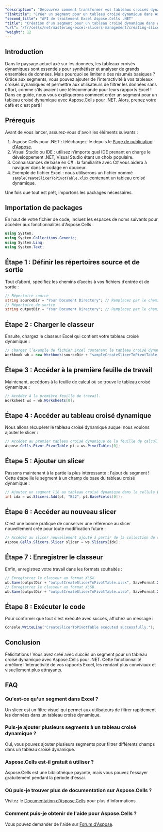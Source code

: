 ```yaml
---
"description": "Découvrez comment transformer vos tableaux croisés dynamiques Excel avec des segments interactifs grâce à Aspose.Cells pour .NET. Ce guide complet vous guide pas à pas."
"linktitle": "Créer un segment pour un tableau croisé dynamique dans Aspose.Cells .NET"
"second_title": "API de traitement Excel Aspose.Cells .NET"
"title": "Création d'un segment pour un tableau croisé dynamique dans Aspose.Cells .NET"
"url": "/fr/cells/net/mastering-excel-slicers-management/creating-slicer-for-pivot-table/"
"weight": 12
---
```


## Introduction

Dans le paysage actuel axé sur les données, les tableaux croisés dynamiques sont essentiels pour synthétiser et analyser de grands ensembles de données. Mais pourquoi se limiter à des résumés basiques ? Grâce aux segments, vous pouvez ajouter de l'interactivité à vos tableaux croisés dynamiques et permettre aux utilisateurs de filtrer les données sans effort, comme s'ils avaient une télécommande pour leurs rapports Excel ! Dans ce guide, nous vous expliquerons comment créer un segment pour un tableau croisé dynamique avec Aspose.Cells pour .NET. Alors, prenez votre café et c'est parti !

## Prérequis

Avant de vous lancer, assurez-vous d'avoir les éléments suivants :

1. Aspose.Cells pour .NET : téléchargez-le depuis le [Page de publication d'Aspose](https://releases.aspose.com/cells/net/).
2. Visual Studio ou IDE : utilisez n’importe quel IDE prenant en charge le développement .NET, Visual Studio étant un choix populaire.
3. Connaissances de base en C# : la familiarité avec C# vous aidera à naviguer dans le codage en douceur.
4. Exemple de fichier Excel : nous utiliserons un fichier nommé `sampleCreateSlicerToPivotTable.xlsx` contenant un tableau croisé dynamique.

Une fois que tout est prêt, importons les packages nécessaires.

## Importation de packages

En haut de votre fichier de code, incluez les espaces de noms suivants pour accéder aux fonctionnalités d'Aspose.Cells :

```csharp
using System;
using System.Collections.Generic;
using System.Linq;
using System.Text;
```

## Étape 1 : Définir les répertoires source et de sortie

Tout d’abord, spécifiez les chemins d’accès à vos fichiers d’entrée et de sortie :

```csharp
// Répertoire source
string sourceDir = "Your Document Directory"; // Remplacez par le chemin de votre répertoire source
// Répertoire de sortie
string outputDir = "Your Document Directory"; // Remplacez par le chemin de votre répertoire de sortie
```

## Étape 2 : Charger le classeur

Ensuite, chargez le classeur Excel qui contient votre tableau croisé dynamique :

```csharp
// Chargez l’exemple de fichier Excel contenant le tableau croisé dynamique.
Workbook wb = new Workbook(sourceDir + "sampleCreateSlicerToPivotTable.xlsx");
```

## Étape 3 : Accéder à la première feuille de travail

Maintenant, accédons à la feuille de calcul où se trouve le tableau croisé dynamique :

```csharp
// Accédez à la première feuille de travail.
Worksheet ws = wb.Worksheets[0];
```

## Étape 4 : Accéder au tableau croisé dynamique

Nous allons récupérer le tableau croisé dynamique auquel nous voulons ajouter le slicer :

```csharp
// Accédez au premier tableau croisé dynamique de la feuille de calcul.
Aspose.Cells.Pivot.PivotTable pt = ws.PivotTables[0];
```

## Étape 5 : Ajouter un slicer

Passons maintenant à la partie la plus intéressante : l'ajout du segment ! Cette étape lie le segment à un champ de base du tableau croisé dynamique :

```csharp
// Ajoutez un segment lié au tableau croisé dynamique dans la cellule B22.
int idx = ws.Slicers.Add(pt, "B22", pt.BaseFields[0]);
```

## Étape 6 : Accéder au nouveau slicer

C'est une bonne pratique de conserver une référence au slicer nouvellement créé pour toute modification future :

```csharp
// Accédez au slicer nouvellement ajouté à partir de la collection de slicers.
Aspose.Cells.Slicers.Slicer slicer = ws.Slicers[idx];
```

## Étape 7 : Enregistrer le classeur

Enfin, enregistrez votre travail dans les formats souhaités :

```csharp
// Enregistrez le classeur au format XLSX.
wb.Save(outputDir + "outputCreateSlicerToPivotTable.xlsx", SaveFormat.Xlsx);
// Enregistrez le classeur au format XLSB.
wb.Save(outputDir + "outputCreateSlicerToPivotTable.xlsb", SaveFormat.Xlsb);
```

## Étape 8 : Exécuter le code

Pour confirmer que tout s'est exécuté avec succès, affichez un message :

```csharp
Console.WriteLine("CreateSlicerToPivotTable executed successfully.");
```

## Conclusion

Félicitations ! Vous avez créé avec succès un segment pour un tableau croisé dynamique avec Aspose.Cells pour .NET. Cette fonctionnalité améliore l'interactivité de vos rapports Excel, les rendant plus conviviaux et visuellement plus attrayants. 

## FAQ

### Qu'est-ce qu'un segment dans Excel ?
Un slicer est un filtre visuel qui permet aux utilisateurs de filtrer rapidement les données dans un tableau croisé dynamique.

### Puis-je ajouter plusieurs segments à un tableau croisé dynamique ?
Oui, vous pouvez ajouter plusieurs segments pour filtrer différents champs dans un tableau croisé dynamique.

### Aspose.Cells est-il gratuit à utiliser ?
Aspose.Cells est une bibliothèque payante, mais vous pouvez l'essayer gratuitement pendant la période d'essai.

### Où puis-je trouver plus de documentation sur Aspose.Cells ?
Visitez le [Documentation d'Aspose.Cells](https://reference.aspose.com/cells/net/) pour plus d'informations.

### Comment puis-je obtenir de l'aide pour Aspose.Cells ?
Vous pouvez demander de l'aide sur [Forum d'Aspose](https://forum.aspose.com/c/cells/9).